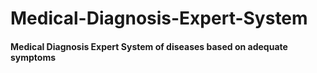 # Medical-Diagnosis-Expert-System<br><h4>Medical Diagnosis Expert System of diseases based on adequate symptoms </h4>
